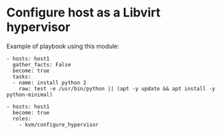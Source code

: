 # Configure host as a Libvirt hypervisor

Example of playbook using this module:

```
- hosts: host1
  gather_facts: False
  become: true
  tasks:
  - name: install python 2
    raw: test -e /usr/bin/python || (apt -y update && apt install -y python-minimal)

- hosts: host1
  become: true
  roles:
    - kvm/configure_hypervisor
```


